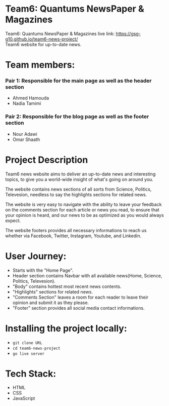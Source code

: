 # Team6: Quantums NewsPaper & Magazines

Team6: Quantums NewsPaper & Magazines live link: https://gsg-g10.github.io/team6-news-project/ <br>
Team6 website for up-to-date news.

# Team members:

### Pair 1: Responsible for the main page as well as the header section

- Ahmed Hamouda
- Nadia Tamimi

### Pair 2: Responsible for the blog page as well as the footer section

- Nour Adawi
- Omar Shaath

# Project Description

Team6 news website aims to deliver an up-to-date news and interesting topics, to give you a world-wide insight of what's going on around you.

The website contains news sections of all sorts from Science, Politics, Televesion, needless to say the highlights sections for related news.

The website is very easy to navigate with the ability to leave your feedback on the comments section for each article or news you read,
to ensure that your opinion is heard, and our news to be as optimized as you would always expect.

The website footers provides all necessary informations to reach us whether via Facebook, Twitter, Instagram, Youtube, and Linkedin.

# User Journey:

- Starts with the "Home Page".
- Header section contains Navbar with all available news(Home, Science, Politics, Televesion).
- "Body" contains hottest most recent news contents.
- "Highlights" sections for related news.
- "Comments Section" leaves a room for each reader to leave their opinion and submit it as they please.
- "Footer" section provides all social media contact informations.

# Installing the project locally:

- `git clone URL`
- `cd team6-news-project`
- `go live server`

# Tech Stack:

- HTML
- CSS
- JavaScript
